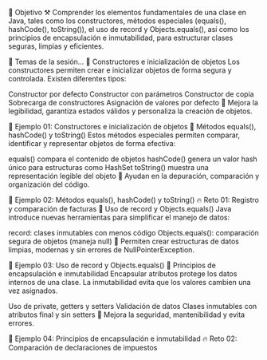 🎯 Objetivo
⚒️ Comprender los elementos fundamentales de una clase en Java, tales como los constructores, métodos especiales (equals(), hashCode(), toString()), el uso de record y Objects.equals(), así como los principios de encapsulación e inmutabilidad, para estructurar clases seguras, limpias y eficientes.

📂 Temas de la sesión...
📖 Constructores e inicialización de objetos
Los constructores permiten crear e inicializar objetos de forma segura y controlada. Existen diferentes tipos:

Constructor por defecto
Constructor con parámetros
Constructor de copia
Sobrecarga de constructores
Asignación de valores por defecto
🧠 Mejora la legibilidad, garantiza estados válidos y personaliza la creación de objetos.

📜 Ejemplo 01: Constructores e inicialización de objetos
📖 Métodos equals(), hashCode() y toString()
Estos métodos especiales permiten comparar, identificar y representar objetos de forma efectiva:

equals() compara el contenido de objetos
hashCode() genera un valor hash único para estructuras como HashSet
toString() muestra una representación legible del objeto
🧠 Ayudan en la depuración, comparación y organización del código.

📜 Ejemplo 02: Métodos equals(), hashCode() y toString()
🔥 Reto 01: Registro y comparación de facturas
📖 Uso de record y Objects.equals()
Java introduce nuevas herramientas para simplificar el manejo de datos:

record: clases inmutables con menos código
Objects.equals(): comparación segura de objetos (maneja null)
🧠 Permiten crear estructuras de datos limpias, modernas y sin errores de NullPointerException.

📜 Ejemplo 03: Uso de record y Objects.equals()
📖 Principios de encapsulación e inmutabilidad
Encapsular atributos protege los datos internos de una clase. La inmutabilidad evita que los valores cambien una vez asignados.

Uso de private, getters y setters
Validación de datos
Clases inmutables con atributos final y sin setters
🧠 Mejora la seguridad, mantenibilidad y evita errores.

📜 Ejemplo 04: Principios de encapsulación e inmutabilidad
🔥 Reto 02: Comparación de declaraciones de impuestos
